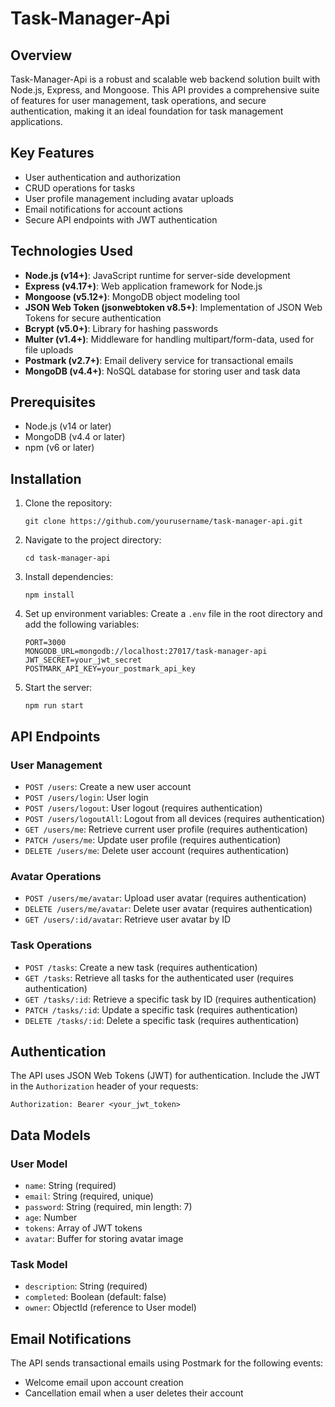 # Task-Manager-Api

## Overview
Task-Manager-Api is a robust and scalable web backend solution built with Node.js, Express, and Mongoose. This API provides a comprehensive suite of features for user management, task operations, and secure authentication, making it an ideal foundation for task management applications.

## Key Features
- User authentication and authorization
- CRUD operations for tasks
- User profile management including avatar uploads
- Email notifications for account actions
- Secure API endpoints with JWT authentication

## Technologies Used
- **Node.js (v14+)**: JavaScript runtime for server-side development
- **Express (v4.17+)**: Web application framework for Node.js
- **Mongoose (v5.12+)**: MongoDB object modeling tool
- **JSON Web Token (jsonwebtoken v8.5+)**: Implementation of JSON Web Tokens for secure authentication
- **Bcrypt (v5.0+)**: Library for hashing passwords
- **Multer (v1.4+)**: Middleware for handling multipart/form-data, used for file uploads
- **Postmark (v2.7+)**: Email delivery service for transactional emails
- **MongoDB (v4.4+)**: NoSQL database for storing user and task data

## Prerequisites
- Node.js (v14 or later)
- MongoDB (v4.4 or later)
- npm (v6 or later)

## Installation
1. Clone the repository:
   ```
   git clone https://github.com/yourusername/task-manager-api.git
   ```
2. Navigate to the project directory:
   ```
   cd task-manager-api
   ```
3. Install dependencies:
   ```
   npm install
   ```
4. Set up environment variables:
   Create a `.env` file in the root directory and add the following variables:
   ```
   PORT=3000
   MONGODB_URL=mongodb://localhost:27017/task-manager-api
   JWT_SECRET=your_jwt_secret
   POSTMARK_API_KEY=your_postmark_api_key
   ```
5. Start the server:
   ```
   npm run start
   ```

## API Endpoints

### User Management
- `POST /users`: Create a new user account
- `POST /users/login`: User login
- `POST /users/logout`: User logout (requires authentication)
- `POST /users/logoutAll`: Logout from all devices (requires authentication)
- `GET /users/me`: Retrieve current user profile (requires authentication)
- `PATCH /users/me`: Update user profile (requires authentication)
- `DELETE /users/me`: Delete user account (requires authentication)

### Avatar Operations
- `POST /users/me/avatar`: Upload user avatar (requires authentication)
- `DELETE /users/me/avatar`: Delete user avatar (requires authentication)
- `GET /users/:id/avatar`: Retrieve user avatar by ID

### Task Operations
- `POST /tasks`: Create a new task (requires authentication)
- `GET /tasks`: Retrieve all tasks for the authenticated user (requires authentication)
- `GET /tasks/:id`: Retrieve a specific task by ID (requires authentication)
- `PATCH /tasks/:id`: Update a specific task (requires authentication)
- `DELETE /tasks/:id`: Delete a specific task (requires authentication)

## Authentication
The API uses JSON Web Tokens (JWT) for authentication. Include the JWT in the `Authorization` header of your requests:

```
Authorization: Bearer <your_jwt_token>
```

## Data Models

### User Model
- `name`: String (required)
- `email`: String (required, unique)
- `password`: String (required, min length: 7)
- `age`: Number
- `tokens`: Array of JWT tokens
- `avatar`: Buffer for storing avatar image

### Task Model
- `description`: String (required)
- `completed`: Boolean (default: false)
- `owner`: ObjectId (reference to User model)

## Email Notifications
The API sends transactional emails using Postmark for the following events:
- Welcome email upon account creation
- Cancellation email when a user deletes their account
